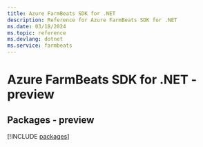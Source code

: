 ```yaml
---
title: Azure FarmBeats SDK for .NET
description: Reference for Azure FarmBeats SDK for .NET
ms.date: 03/18/2024
ms.topic: reference
ms.devlang: dotnet
ms.service: farmbeats
---
```

# Azure FarmBeats SDK for .NET - preview
## Packages - preview
[!INCLUDE [packages](farmbeats-index.md)]